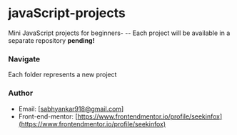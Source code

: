 # javaScript-projects

Mini JavaScript projects for beginners-
-- Each project will be available in a separate repository  **pending!**

### Navigate

Each folder represents a new project

### Author

- Email: [sabhyankar918@gmail.com]
- Front-end-mentor: [https://www.frontendmentor.io/profile/seekinfox](https://www.frontendmentor.io/profile/seekinfox)
